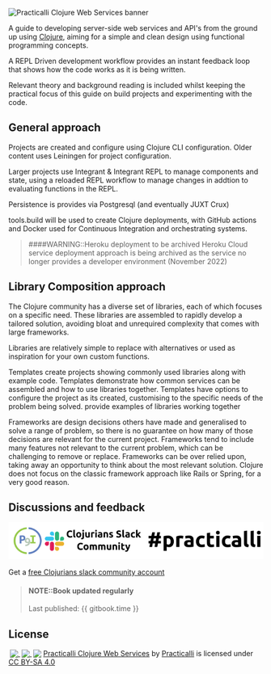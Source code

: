 ![Practicalli Clojure Web Services banner](https://raw.githubusercontent.com/practicalli/graphic-design/live/book-covers/practicalli-clojure-web-services-book-banner.png)

A guide to developing server-side web services and API's from the ground up using [Clojure](http://clojure.org), aiming for a simple and clean design using functional programming concepts.

A REPL Driven development workflow provides an instant feedback loop that shows how the code works as it is being written.

Relevant theory and background reading is included whilst keeping the practical focus of this guide on build projects and experimenting with the code.


## General approach

Projects are created and configure using Clojure CLI configuration.  Older content uses Leiningen for project configuration.

Larger projects use Integrant & Integrant REPL to manage components and state, using a reloaded REPL workflow to manage changes in addtion to evaluating functions in the REPL.

Persistence is provides via Postgresql (and eventually JUXT Crux)

tools.build will be used to create Clojure deployments, with GitHub actions and Docker used for Continuous Integration and orchestrating systems.

> ####WARNING::Heroku deployment to be archived
> Heroku Cloud service deployment approach is being archived as the service no longer provides a developer environment (November 2022)


## Library Composition approach

The Clojure community has a diverse set of libraries, each of which focuses on a specific need. These libraries are assembled to rapidly develop a tailored solution, avoiding bloat and unrequired complexity that comes with large frameworks.  

Libraries are relatively simple to replace with alternatives or used as inspiration for your own custom functions.

Templates create projects showing commonly used libraries along with example code. Templates demonstrate how common services can be assembled and how to use libraries together. Templates have options to configure the project as its created, customising to the specific needs of the problem being solved.
provide examples of libraries working together  

Frameworks are design decisions others have made and generalised to solve a range of problem, so there is no guarantee on how many of those decisions are relevant for the current project. Frameworks tend to include many features not relevant to the current problem, which can be challenging to remove or replace. Frameworks can be over relied upon, taking away an opportunity to think about the most relevant solution. Clojure does not focus on the classic framework approach like Rails or Spring, for a very good reason.


## Discussions and feedback

[![Practicalli channel on Clojurians Slack](images/practicalli-slack-channel.png)](https://clojurians.slack.com/messages/practicalli)

Get a [free Clojurians slack community account](https://clojurians.net/)


> #### NOTE::Book updated regularly
> Last published: {{ gitbook.time }}


## License

<p xmlns:cc="http://creativecommons.org/ns#" xmlns:dct="http://purl.org/dc/terms/">
<a href="http://creativecommons.org/licenses/by-sa/4.0/?ref=chooser-v1" target="_blank" rel="license noopener noreferrer" style="display:inline-block;">
<img style="height:22px!important;margin-left:3px;vertical-align:text-bottom;" src="https://mirrors.creativecommons.org/presskit/icons/sa.svg?ref=chooser-v1">
<img style="height:22px!important;margin-left:3px;vertical-align:text-bottom;" src="https://mirrors.creativecommons.org/presskit/icons/cc.svg?ref=chooser-v1">
<img style="height:22px!important;margin-left:3px;vertical-align:text-bottom;" src="https://mirrors.creativecommons.org/presskit/icons/by.svg?ref=chooser-v1"></a>
 <a property="dct:title" rel="cc:attributionURL" href="https://github.com/practicalli/clojure-web-services">Practicalli Clojure Web Services</a> by <a rel="cc:attributionURL dct:creator" property="cc:attributionName" href="https://practical.li">Practicalli</a> is licensed under <a href="http://creativecommons.org/licenses/by-sa/4.0/?ref=chooser-v1" target="_blank" rel="license noopener noreferrer" style="display:inline-block;">CC BY-SA 4.0 </a></p>
